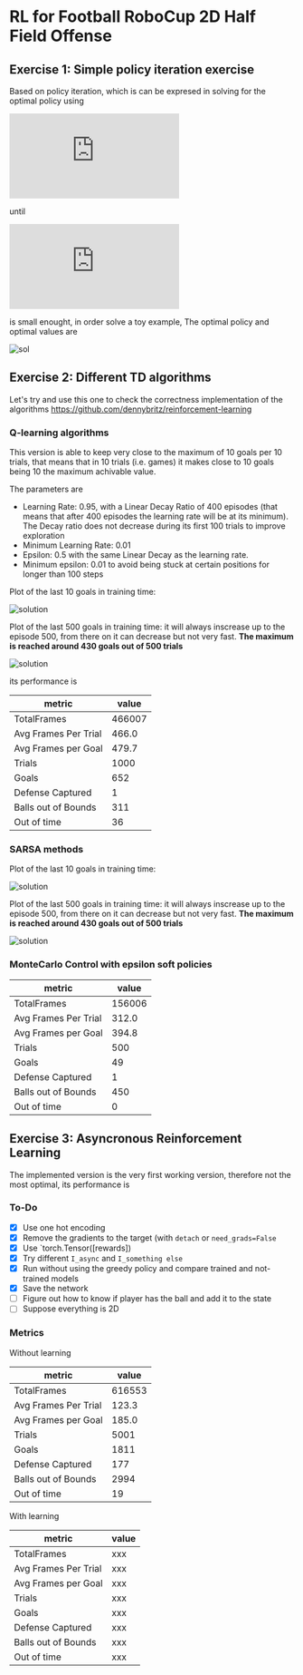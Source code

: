 # RL for Football RoboCup 2D Half Field Offense

## Exercise 1: Simple policy iteration exercise

Based on policy iteration, which is can be expresed in solving for the optimal policy using

![eq1](https://latex.codecogs.com/gif.latex?V%28s%29%20%5Cleftarrow%20%5Cmax%20%5Csum_%7Bs%27%2Cr%7Dp%28s%27%2Cr%7Cs%2C%5Cpi%28s%29%29%5Cleft%5Br&plus;%5Cgamma%20V%28s%27%29%20%5Cright%5D)
<!---- V(s) \left \max \sum_{s',r}p(s',r|s,\pi(s))\left[r+\gamma V(s') \right] --->
until 

![eq2](https://latex.codecogs.com/gif.latex?%24%5CDelta%20%5Cleftarrow%20%5Cmax%28%5CDelta%2C%20%7Cv-V%28s%29%7C%29%24)

is small enought, in order solve a toy example, 
The optimal policy and optimal values are

![sol](Exercise1/img/exc1.png)

## Exercise 2: Different TD algorithms

Let's try and use this one to check the correctness implementation of the algorithms https://github.com/dennybritz/reinforcement-learning

### Q-learning algorithms 
This version is able to keep very close to the maximum of 10 goals per 10 trials, that means that in 10 trials (i.e. games) it makes close to 10 goals being 10 the maximum achivable value.

The parameters are

* Learning Rate: 0.95, with a Linear Decay Ratio of 400 episodes (that means that after 400 episodes the learning rate will be at its minimum). The Decay ratio does not decrease during its first 100 trials to improve exploration
* Minimum Learning Rate: 0.01
* Epsilon: 0.5 with the same Linear Decay as the learning rate.
* Minimum epsilon: 0.01 to avoid being stuck at certain positions for longer than 100 steps

Plot of the last 10 goals in training time:

![solution](Exercise2/Files/Qlearning-10-goals.png)

Plot of the last 500 goals in training time:
it will always inscrease up to the episode 500, from there on it can decrease but not very fast. **The maximum is reached around 430 goals out of 500 trials**

![solution](Exercise2/Files/Qlearning-500-goals.png)


its performance is

| metric | value |
| --- | --- |
| TotalFrames | 466007 |
| Avg Frames Per Trial | 466.0 |
| Avg Frames per Goal  | 479.7 |
| Trials | 1000 |
| Goals  | 652  |
| Defense Captured | 1 |
| Balls out of Bounds | 311 |
| Out of time | 36 |

### SARSA methods

Plot of the last 10 goals in training time:

![solution](Exercise2/Files/sarsa-10-goals.png)

Plot of the last 500 goals in training time:
it will always inscrease up to the episode 500, from there on it can decrease but not very fast. **The maximum is reached around 430 goals out of 500 trials**

![solution](Exercise2/Files/sarsa-500-goals.png)


### MonteCarlo Control with epsilon soft policies


| metric | value |
| --- | --- |
| TotalFrames | 156006 |
| Avg Frames Per Trial | 312.0 |
| Avg Frames per Goal  | 394.8 |
| Trials | 500 |
| Goals  | 49  |
| Defense Captured | 1 |
| Balls out of Bounds | 450 |
| Out of time | 0 |

## Exercise 3: Asyncronous Reinforcement Learning

The implemented version is the very first working version, therefore not the most optimal, its performance is

### To-Do

- [x] Use one hot encoding
- [x] Remove the gradients to the target (with `detach` or `need_grads=False`
- [x] Use `torch.Tensor([rewards])
- [x] Try different `I_async` and `I_something else`
- [x] Run without using the greedy policy and compare trained and not-trained models
- [x] Save the network
- [ ] Figure out how to know if player has the ball and add it to the state
- [ ] Suppose everything is 2D

### Metrics 

Without learning

| metric | value |
| --- | --- |
| TotalFrames | 616553 |
| Avg Frames Per Trial | 123.3 |
| Avg Frames per Goal  | 185.0 |
| Trials | 5001 |
| Goals  | 1811  |
| Defense Captured | 177 |
| Balls out of Bounds | 2994 |
| Out of time | 19 |

With learning

| metric | value |
| --- | --- |
| TotalFrames | xxx |
| Avg Frames Per Trial | xxx |
| Avg Frames per Goal  | xxx |
| Trials | xxx |
| Goals  | xxx |
| Defense Captured | xxx |
| Balls out of Bounds | xxx |
| Out of time | xxx |
